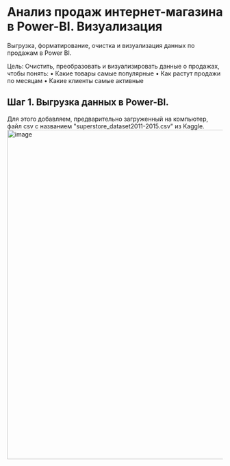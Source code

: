 # Анализ продаж интернет-магазина в Power-BI. Визуализация  
Выгрузка, форматирование, очистка и визуализация данных по продажам в Power BI.   

Цель:
Очистить, преобразовать и визуализировать данные о продажах, чтобы понять: 
    • Какие товары самые популярные
    • Как растут продажи по месяцам
    • Какие клиенты самые активные

## Шаг 1. Выгрузка данных в Power-BI.
Для этого добавляем, предварительно загруженный на компьютер, файл csv с названием "superstore_dataset2011-2015.csv" из Kaggle.  
<img width="1366" height="768" alt="image" src="https://github.com/user-attachments/assets/318d881f-9556-47fc-baa7-d91134d93d2d" />

